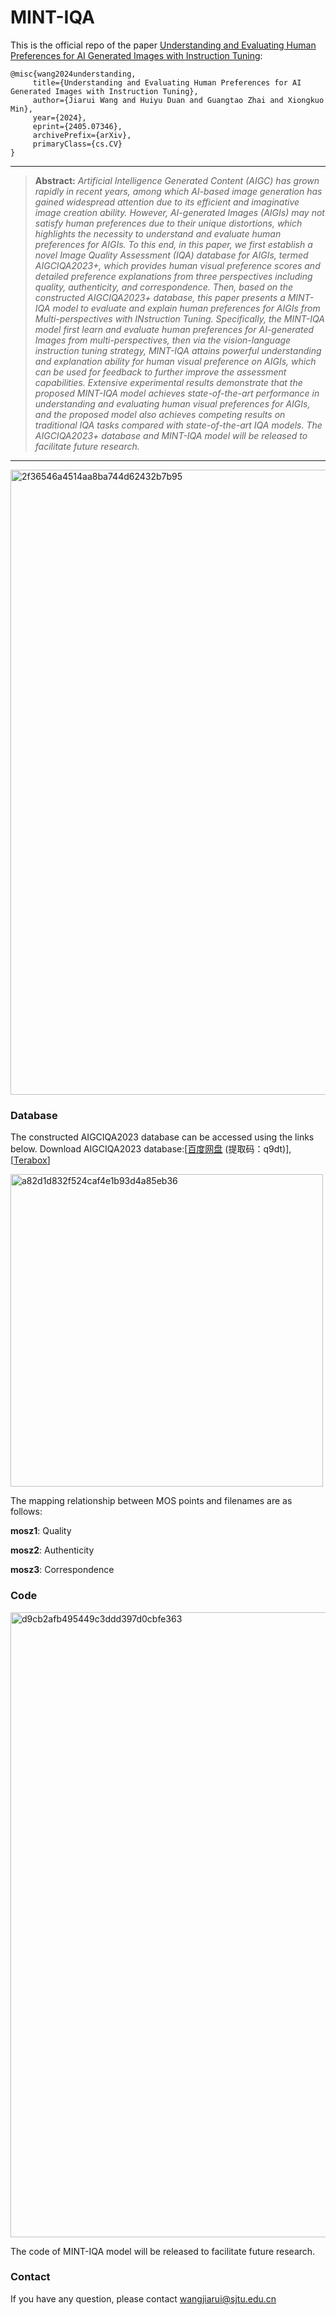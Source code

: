 # MINT-IQA

This is the official repo of the paper [Understanding and Evaluating Human Preferences
for AI Generated Images with Instruction Tuning](https://arxiv.org/abs/2405.07346):
 ```
@misc{wang2024understanding,
      title={Understanding and Evaluating Human Preferences for AI Generated Images with Instruction Tuning}, 
      author={Jiarui Wang and Huiyu Duan and Guangtao Zhai and Xiongkuo Min},
      year={2024},
      eprint={2405.07346},
      archivePrefix={arXiv},
      primaryClass={cs.CV}
}
```
<hr />

> **Abstract:** *Artificial Intelligence Generated Content (AIGC)
has grown rapidly in recent years, among which AI-based image
generation has gained widespread attention due to its efficient
and imaginative image creation ability. However, AI-generated
Images (AIGIs) may not satisfy human preferences due to their
unique distortions, which highlights the necessity to understand
and evaluate human preferences for AIGIs. To this end, in this
paper, we first establish a novel Image Quality Assessment (IQA)
database for AIGIs, termed AIGCIQA2023+, which provides
human visual preference scores and detailed preference explanations from three perspectives including quality, authenticity, and
correspondence. Then, based on the constructed AIGCIQA2023+
database, this paper presents a MINT-IQA model to evaluate and
explain human preferences for AIGIs from Multi-perspectives
with INstruction Tuning. Specifically, the MINT-IQA model first
learn and evaluate human preferences for AI-generated Images
from multi-perspectives, then via the vision-language instruction
tuning strategy, MINT-IQA attains powerful understanding and
explanation ability for human visual preference on AIGIs, which
can be used for feedback to further improve the assessment
capabilities. Extensive experimental results demonstrate that the
proposed MINT-IQA model achieves state-of-the-art performance
in understanding and evaluating human visual preferences for
AIGIs, and the proposed model also achieves competing results
on traditional IQA tasks compared with state-of-the-art IQA
models. The AIGCIQA2023+ database and MINT-IQA model
will be released to facilitate future research.* 
<hr />
  <img width="1000" alt="2f36546a4514aa8ba744d62432b7b95" src="https://github.com/IntMeGroup/MINT-IQA/assets/104545370/250a0258-1b09-4857-a79d-878f21764726">       


### Database
The constructed AIGCIQA2023 database can be accessed using the links below.
Download AIGCIQA2023 database:[[百度网盘](https://pan.baidu.com/s/1v85j6hKJcRcHm74FDTEosA) 
(提取码：q9dt)], [[Terabox](https://terabox.com/s/1DtV-A9XiuQQDvVPXn6rYvg)]

<img width="500" alt="a82d1d832f524caf4e1b93d4a85eb36" src="https://github.com/IntMeGroup/MINT-IQA/assets/104545370/2a3434b0-2709-4f9e-b514-7559d1cca30d">

The mapping relationship between MOS points and filenames are as follows:

**mosz1**: Quality

**mosz2**: Authenticity

**mosz3**: Correspondence

### Code
<img width="1000" alt="d9cb2afb495449c3ddd397d0cbfe363" src="https://github.com/IntMeGroup/MINT-IQA/assets/104545370/2a53fe69-80e6-4a10-813e-029c8603fe87">


The code of MINT-IQA model will be released to facilitate future research.
### Contact
If you have any question, please contact wangjiarui@sjtu.edu.cn

